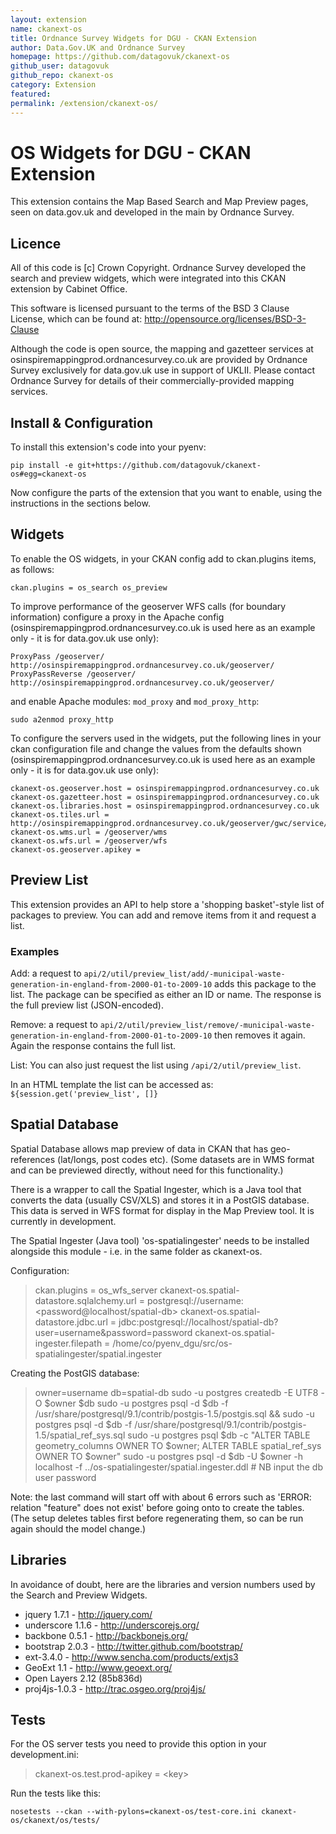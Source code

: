 ```yaml
---
layout: extension
name: ckanext-os
title: Ordnance Survey Widgets for DGU - CKAN Extension
author: Data.Gov.UK and Ordnance Survey
homepage: https://github.com/datagovuk/ckanext-os
github_user: datagovuk
github_repo: ckanext-os
category: Extension
featured: 
permalink: /extension/ckanext-os/
---
```



OS Widgets for DGU - CKAN Extension
===================================

This extension contains the Map Based Search and Map Preview pages, seen on data.gov.uk and developed in the main by Ordnance Survey.

Licence
-------

All of this code is [c] Crown Copyright. Ordnance Survey developed the search and preview widgets, which were integrated into this CKAN extension by Cabinet Office.

This software is licensed pursuant to the terms of the BSD 3 Clause License, which can be found at: <http://opensource.org/licenses/BSD-3-Clause>

Although the code is open source, the mapping and gazetteer services at osinspiremappingprod.ordnancesurvey.co.uk are provided by Ordnance Survey exclusively for data.gov.uk use in support of UKLII. Please contact Ordnance Survey for details of their commercially-provided mapping services.

Install & Configuration
-----------------------

To install this extension's code into your pyenv:

    pip install -e git+https://github.com/datagovuk/ckanext-os#egg=ckanext-os

Now configure the parts of the extension that you want to enable, using the instructions in the sections below.

Widgets
-------

To enable the OS widgets, in your CKAN config add to ckan.plugins items, as follows:

    ckan.plugins = os_search os_preview

To improve performance of the geoserver WFS calls (for boundary information) configure a proxy in the Apache config (osinspiremappingprod.ordnancesurvey.co.uk is used here as an example only - it is for data.gov.uk use only):

    ProxyPass /geoserver/ http://osinspiremappingprod.ordnancesurvey.co.uk/geoserver/
    ProxyPassReverse /geoserver/ http://osinspiremappingprod.ordnancesurvey.co.uk/geoserver/

and enable Apache modules: `mod_proxy` and `mod_proxy_http`:

    sudo a2enmod proxy_http

To configure the servers used in the widgets, put the following lines in your ckan configuration file and change the values from the defaults shown (osinspiremappingprod.ordnancesurvey.co.uk is used here as an example only - it is for data.gov.uk use only):

    ckanext-os.geoserver.host = osinspiremappingprod.ordnancesurvey.co.uk
    ckanext-os.gazetteer.host = osinspiremappingprod.ordnancesurvey.co.uk
    ckanext-os.libraries.host = osinspiremappingprod.ordnancesurvey.co.uk
    ckanext-os.tiles.url = http://osinspiremappingprod.ordnancesurvey.co.uk/geoserver/gwc/service/wms
    ckanext-os.wms.url = /geoserver/wms
    ckanext-os.wfs.url = /geoserver/wfs
    ckanext-os.geoserver.apikey = 

Preview List
------------

This extension provides an API to help store a 'shopping basket'-style list of packages to preview. You can add and remove items from it and request a list.

### Examples

Add: a request to `api/2/util/preview_list/add/-municipal-waste-generation-in-england-from-2000-01-to-2009-10` adds this package to the list. The package can be specified as either an ID or name. The response is the full preview list (JSON-encoded).

Remove: a request to `api/2/util/preview_list/remove/-municipal-waste-generation-in-england-from-2000-01-to-2009-10` then removes it again. Again the response contains the full list.

List: You can also just request the list using `/api/2/util/preview_list`.

In an HTML template the list can be accessed as: `${session.get('preview_list', []}`

Spatial Database
----------------

Spatial Database allows map preview of data in CKAN that has geo-references (lat/longs, post codes etc). (Some datasets are in WMS format and can be previewed directly, without need for this functionality.)

There is a wrapper to call the Spatial Ingester, which is a Java tool that converts the data (usually CSV/XLS) and stores it in a PostGIS database. This data is served in WFS format for display in the Map Preview tool. It is currently in development.

The Spatial Ingester (Java tool) 'os-spatialingester' needs to be installed alongside this module - i.e. in the same folder as ckanext-os.

Configuration:

> ckan.plugins = os\_wfs\_server ckanext-os.spatial-datastore.sqlalchemy.url = postgresql://username:<password@localhost/spatial-db> ckanext-os.spatial-datastore.jdbc.url = jdbc:postgresql://localhost/spatial-db?user=username&password=password ckanext-os.spatial-ingester.filepath = /home/co/pyenv\_dgu/src/os-spatialingester/spatial.ingester

Creating the PostGIS database:

> owner=username db=spatial-db sudo -u postgres createdb -E UTF8 -O $owner $db sudo -u postgres psql -d $db -f /usr/share/postgresql/9.1/contrib/postgis-1.5/postgis.sql && sudo -u postgres psql -d $db -f /usr/share/postgresql/9.1/contrib/postgis-1.5/spatial\_ref\_sys.sql sudo -u postgres psql $db -c "ALTER TABLE geometry\_columns OWNER TO $owner; ALTER TABLE spatial\_ref\_sys OWNER TO $owner" sudo -u postgres psql -d $db -U $owner -h localhost -f ../os-spatialingester/spatial.ingester.ddl \# NB input the db user password

Note: the last command will start off with about 6 errors such as 'ERROR: relation "feature" does not exist' before going onto to create the tables. (The setup deletes tables first before regenerating them, so can be run again should the model change.)

Libraries
---------

In avoidance of doubt, here are the libraries and version numbers used by the Search and Preview Widgets.

-   jquery 1.7.1 - <http://jquery.com/>
-   underscore 1.1.6 - <http://underscorejs.org/>
-   backbone 0.5.1 - <http://backbonejs.org/>
-   bootstrap 2.0.3 - <http://twitter.github.com/bootstrap/>
-   ext-3.4.0 - <http://www.sencha.com/products/extjs3>
-   GeoExt 1.1 - <http://www.geoext.org/>
-   Open Layers 2.12 (85b836d)
-   proj4js-1.0.3 - <http://trac.osgeo.org/proj4js/>

Tests
-----

For the OS server tests you need to provide this option in your development.ini:

> ckanext-os.test.prod-apikey = \<key\>

Run the tests like this:

    nosetests --ckan --with-pylons=ckanext-os/test-core.ini ckanext-os/ckanext/os/tests/


